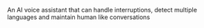 An AI voice assistant that can handle interruptions, detect multiple languages and maintain human like conversations
